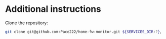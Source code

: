 # Additional instructions

Clone the repository:
```bash
git clone git@github.com:Pace222/home-fw-monitor.git ${SERVICES_DIR:?}/fw-monitor
```

